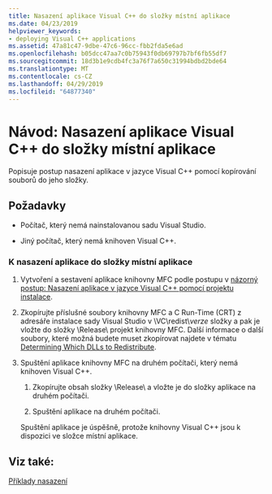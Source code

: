 ```yaml
---
title: Nasazení aplikace Visual C++ do složky místní aplikace
ms.date: 04/23/2019
helpviewer_keywords:
- deploying Visual C++ applications
ms.assetid: 47a81c47-9dbe-47c6-96cc-fbb2fda5e6ad
ms.openlocfilehash: b05dcc47aa7c0b75943f0db69797b7bf6fb55df7
ms.sourcegitcommit: 18d3b1e9cdb4fc3a76f7a650c31994bdbd2bde64
ms.translationtype: MT
ms.contentlocale: cs-CZ
ms.lasthandoff: 04/29/2019
ms.locfileid: "64877340"
---
```

# <a name="walkthrough-deploying-a-visual-c-application-to-an-application-local-folder"></a>Návod: Nasazení aplikace Visual C++ do složky místní aplikace

Popisuje postup nasazení aplikace v jazyce Visual C++ pomocí kopírování souborů do jeho složky.

## <a name="prerequisites"></a>Požadavky

- Počítač, který nemá nainstalovanou sadu Visual Studio.

- Jiný počítač, který nemá knihoven Visual C++.

### <a name="to-deploy-an-application-to-an-application-local-folder"></a>K nasazení aplikace do složky místní aplikace

1. Vytvoření a sestavení aplikace knihovny MFC podle postupu v [názorný postup: Nasazení aplikace v jazyce Visual C++ pomocí projektu instalace](walkthrough-deploying-a-visual-cpp-application-by-using-a-setup-project.md).

1. Zkopírujte příslušné soubory knihovny MFC a C Run-Time (CRT) z adresáře instalace sady Visual Studio v \\VC\\redist\\*verze* složky a pak je vložte do složky \Release\ projekt knihovny MFC. Další informace o další soubory, které možná budete muset zkopírovat najdete v tématu [Determining Which DLLs to Redistribute](determining-which-dlls-to-redistribute.md).

1. Spuštění aplikace knihovny MFC na druhém počítači, který nemá knihoven Visual C++.

   1. Zkopírujte obsah složky \Release\ a vložte je do složky aplikace na druhém počítači.

   1. Spuštění aplikace na druhém počítači.

   Spuštění aplikace je úspěšně, protože knihovny Visual C++ jsou k dispozici ve složce místní aplikace.

## <a name="see-also"></a>Viz také:

[Příklady nasazení](deployment-examples.md)<br/>
